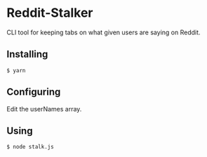 # Reddit-Stalker
CLI tool for keeping tabs on what given users are saying on Reddit.

## Installing
`$ yarn`

## Configuring
Edit the userNames array.

## Using
`$ node stalk.js`
